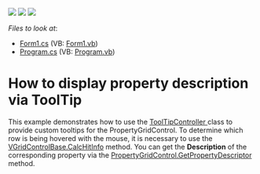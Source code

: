 <!-- default badges list -->
![](https://img.shields.io/endpoint?url=https://codecentral.devexpress.com/api/v1/VersionRange/128638588/13.1.4%2B)
[![](https://img.shields.io/badge/Open_in_DevExpress_Support_Center-FF7200?style=flat-square&logo=DevExpress&logoColor=white)](https://supportcenter.devexpress.com/ticket/details/E2521)
[![](https://img.shields.io/badge/📖_How_to_use_DevExpress_Examples-e9f6fc?style=flat-square)](https://docs.devexpress.com/GeneralInformation/403183)
<!-- default badges end -->
<!-- default file list -->
*Files to look at*:

* [Form1.cs](./CS/WindowsApplication32/Form1.cs) (VB: [Form1.vb](./VB/WindowsApplication32/Form1.vb))
* [Program.cs](./CS/WindowsApplication32/Program.cs) (VB: [Program.vb](./VB/WindowsApplication32/Program.vb))
<!-- default file list end -->
# How to display property description via ToolTip


<p>This example demonstrates how to use the <a href="http://documentation.devexpress.com/#CoreLibraries/DevExpressUtilsToolTipControllerMembersTopicAll">ToolTipController </a> class to provide custom tooltips for the PropertyGridControl.  To determine which row is being hovered with the mouse, it is necessary to use the <a href="http://documentation.devexpress.com/#WindowsForms/DevExpressXtraVerticalGridVGridControlBase_CalcHitInfotopic">VGridControlBase.CalcHitInfo</a>  method. You can get the <strong>Description</strong> of the corresponding property via the <a href="http://documentation.devexpress.com/#WindowsForms/DevExpressXtraVerticalGridPropertyGridControl_GetPropertyDescriptortopic">PropertyGridControl.GetPropertyDescriptor</a> method.</p>

<br/>



